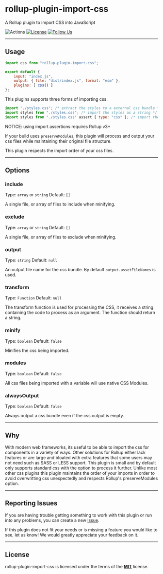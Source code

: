 # rollup-plugin-import-css
A Rollup plugin to import CSS into JavaScript

![Actions](https://github.com/jleeson/rollup-plugin-import-css/workflows/build/badge.svg)
[![License](https://img.shields.io/badge/license-MIT-blue.svg)](https://github.com/jleeson/rollup-plugin-import-css/blob/master/LICENSE)
[![Follow Us](https://img.shields.io/badge/follow-on%20twitter-4AA1EC.svg)](https://twitter.com/jleesons)


---

## Usage

```js
import css from "rollup-plugin-import-css";

export default {
    input: "index.js",
    output: { file: "dist/index.js", format: "esm" },
    plugins: [ css() ]
};
```

This plugins supports three forms of importing css.
```js
import "./styles.css"; /* extract the styles to a external css bundle */
import styles from "./styles.css"; /* import the styles as a string */
import styles from "./styles.css" assert { type: "css" }; /* import the styles as a CSSStyleSheet */
```

NOTICE: using import assertions requires Rollup v3+

If your build uses `preserveModules`, this plugin will process and output your css files while maintaining their original file structure.

This plugin respects the import order of your css files.

---

## Options

### include

Type: `array` or `string`
Default: `[]`

A single file, or array of files to include when minifying.

### exclude

Type: `array` or `string`
Default: `[]`

A single file, or array of files to exclude when minifying.

### output

Type: `string`
Default: `null`

An output file name for the css bundle. By default `output.assetFileNames` is used.

### transform

Type: `Function`
Default: `null`

The transform function is used for processing the CSS, it receives a string containing the code to process as an argument. The function should return a string.

### minify

Type: `boolean`
Default: `false`

Minifies the css being imported.

### modules

Type: `boolean`
Default: `false`

All css files being imported with a variable will use native CSS Modules.

### alwaysOutput

Type: `boolean`
Default: `false`

Always output a css bundle even if the css output is empty.

---

## Why

With modern web frameworks, its useful to be able to import the css for components in a variety of ways. Other solutions for Rollup either lack features or are large and bloated with extra features that some users may not need such as SASS or LESS support. This plugin is small and by default only supports standard css with the option to process it further. Unlike most other css plugins this plugin maintains the order of your imports in order to avoid overwritting css unexpectedly and respects Rollup's preserveModules option. 

---

## Reporting Issues

If you are having trouble getting something to work with this plugin or run into any problems, you can create a new [Issue](https://github.com/jleeson/rollup-plugin-import-css/issues).

If this plugin does not fit your needs or is missing a feature you would like to see, let us know! We would greatly appreciate your feedback on it.

---

## License

rollup-plugin-import-css is licensed under the terms of the [**MIT**](https://github.com/jleeson/rollup-plugin-import-css/blob/master/LICENSE) license.
